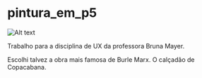 # pintura_em_p5

![Alt text](images/calcadao.jpg)

Trabalho para a disciplina de UX da professora Bruna Mayer.

Escolhi talvez a obra mais famosa de Burle Marx. O calçadão de Copacabana.
